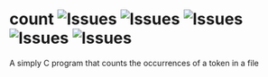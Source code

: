 # count ![Issues](https://img.shields.io/github/issues/ahyattdev/count.svg) ![Issues](https://img.shields.io/github/forks/ahyattdev/count.svg) ![Issues](https://img.shields.io/github/stars/ahyattdev/count.svg) ![Issues](https://img.shields.io/github/contributors/ahyattdev/count.svg) ![Issues](https://img.shields.io/github/license/ahyattdev/count.svg)
A simply C program that counts the occurrences of a token in a file
